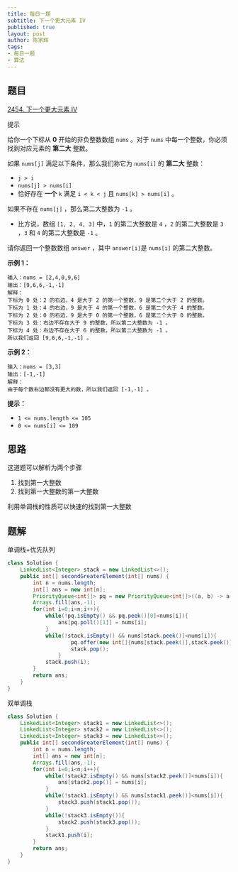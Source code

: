 ```yaml
---
title: 每日一题
subtitle: 下一个更大元素 IV
published: true
layout: post
author: 陈家辉
tags:
- 每日一题
- 算法
---
```


## 题目

[2454. 下一个更大元素 IV](https://leetcode.cn/problems/next-greater-element-iv/)

提示

给你一个下标从 **0** 开始的非负整数数组 `nums` 。对于 `nums` 中每一个整数，你必须找到对应元素的 **第二大** 整数。

如果 `nums[j]` 满足以下条件，那么我们称它为 `nums[i]` 的 **第二大** 整数：

- `j > i`
- `nums[j] > nums[i]`
- 恰好存在 **一个** `k` 满足 `i < k < j` 且 `nums[k] > nums[i]` 。

如果不存在 `nums[j]` ，那么第二大整数为 `-1` 。

- 比方说，数组 `[1, 2, 4, 3]` 中，`1` 的第二大整数是 `4` ，`2` 的第二大整数是 `3` ，`3` 和 `4` 的第二大整数是 `-1` 。

请你返回一个整数数组 `answer` ，其中 `answer[i]`是 `nums[i]` 的第二大整数。

 

**示例 1：**

```
输入：nums = [2,4,0,9,6]
输出：[9,6,6,-1,-1]
解释：
下标为 0 处：2 的右边，4 是大于 2 的第一个整数，9 是第二个大于 2 的整数。
下标为 1 处：4 的右边，9 是大于 4 的第一个整数，6 是第二个大于 4 的整数。
下标为 2 处：0 的右边，9 是大于 0 的第一个整数，6 是第二个大于 0 的整数。
下标为 3 处：右边不存在大于 9 的整数，所以第二大整数为 -1 。
下标为 4 处：右边不存在大于 6 的整数，所以第二大整数为 -1 。
所以我们返回 [9,6,6,-1,-1] 。
```

**示例 2：**

```
输入：nums = [3,3]
输出：[-1,-1]
解释：
由于每个数右边都没有更大的数，所以我们返回 [-1,-1] 。
```

 

**提示：**

- `1 <= nums.length <= 105`
- `0 <= nums[i] <= 109`

## 思路

这道题可以解析为两个步骤

1. 找到第一大整数
2. 找到第一大整数的第一大整数

利用单调栈的性质可以快速的找到第一大整数

## 题解

单调栈+优先队列

```java
class Solution {
    LinkedList<Integer> stack = new LinkedList<>();
    public int[] secondGreaterElement(int[] nums) {
        int n = nums.length;
        int[] ans = new int[n];
        PriorityQueue<int[]> pq = new PriorityQueue<int[]>((a, b) -> a[0] - b[0]);
        Arrays.fill(ans,-1);
        for(int i=0;i<n;i++){
            while(!pq.isEmpty() && pq.peek()[0]<nums[i]){
                ans[pq.poll()[1]] = nums[i];
            }
            while(!stack.isEmpty() && nums[stack.peek()]<nums[i]){
                    pq.offer(new int[]{nums[stack.peek()],stack.peek()});
                    stack.pop();
                }
            stack.push(i);
        }
        return ans;
    }
}
```

双单调栈

```java
class Solution {
    LinkedList<Integer> stack1 = new LinkedList<>();
    LinkedList<Integer> stack2 = new LinkedList<>();
    LinkedList<Integer> stack3 = new LinkedList<>();
    public int[] secondGreaterElement(int[] nums) {
        int n = nums.length;
        int[] ans = new int[n];
        Arrays.fill(ans,-1);
        for(int i=0;i<n;i++){
            while(!stack2.isEmpty() && nums[stack2.peek()]<nums[i]){
                ans[stack2.pop()] = nums[i];
            }
            while(!stack1.isEmpty() && nums[stack1.peek()]<nums[i]){
                stack3.push(stack1.pop());
            }
            while(!stack3.isEmpty()){
                stack2.push(stack3.pop());
            }
            stack1.push(i);
        }
        return ans;
    }
}
```

